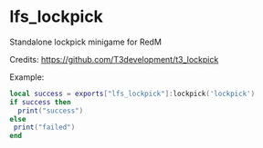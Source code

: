 # lfs_lockpick

Standalone lockpick minigame for RedM

Credits: https://github.com/T3development/t3_lockpick

Example:
```lua
local success = exports["lfs_lockpick"]:lockpick('lockpick')
if success then
  print("success")
else
 print("failed")
end
